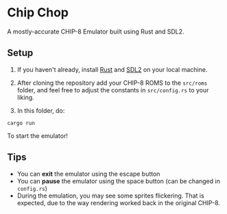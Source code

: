 # Chip Chop

A mostly-accurate CHIP-8 Emulator built using Rust and SDL2.


## Setup

1. If you haven't already, install [Rust](https://www.rust-lang.org/tools/install) and [SDL2](https://github.com/libsdl-org/SDL/releases/) on your local machine.

2. After cloning the repository add your CHIP-8 ROMS to the `src/roms` folder, and feel free to adjust the constants in `src/config.rs` to your liking.

3. In this folder, do:

```
cargo run
```
To start the emulator!

## Tips

- You can **exit** the emulator using the escape button
- You can **pause** the emulator using the space button (can be changed in `config.rs`)
- During the emulation, you may see some sprites flickering. That is expected, due to the way rendering worked back in the original CHIP-8.




